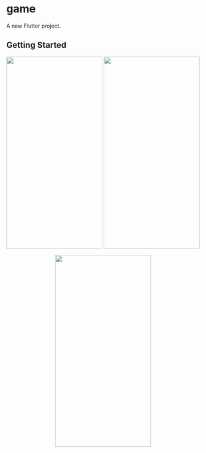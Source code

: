 # game

A new Flutter project.

## Getting Started

<p align=center>
<img src="" height=500 width=250>
<img src="" height=500 width=250>
</p>

<p align=center>
<img src="" height=500 width=250>
</p>

